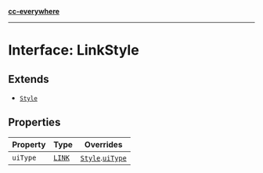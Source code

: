 [**cc-everywhere**](../../../../../index.md)

***

# Interface: LinkStyle

## Extends

- [`Style`](style.md)

## Properties

| Property | Type | Overrides |
| ------ | ------ | ------ |
| `uiType` | [`LINK`](../enumerations/export-option-ui.md#link) | [`Style`](style.md).[`uiType`](style.md#uitype) |
